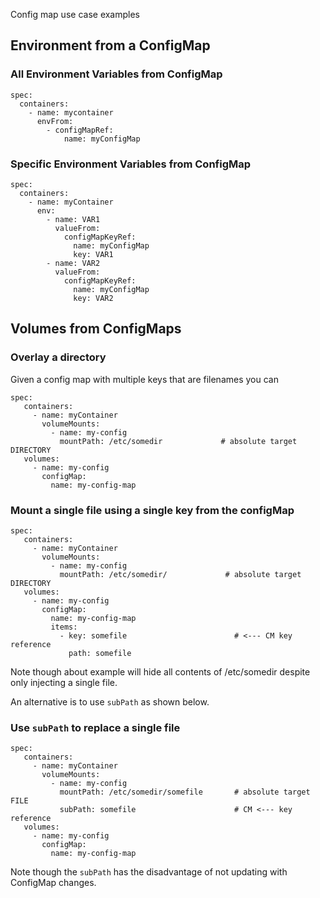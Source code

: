 Config map use case examples

## Environment from a ConfigMap

### All Environment Variables from ConfigMap

    spec:
      containers:
        - name: mycontainer
          envFrom:
            - configMapRef:
                name: myConfigMap

### Specific Environment Variables from ConfigMap

    spec:
      containers:
        - name: myContainer
          env:
            - name: VAR1
              valueFrom:
                configMapKeyRef:
                  name: myConfigMap
                  key: VAR1
            - name: VAR2
              valueFrom:
                configMapKeyRef:
                  name: myConfigMap
                  key: VAR2

## Volumes from ConfigMaps

### Overlay a directory

Given a config map with multiple keys that are filenames you can

    spec:
       containers:
         - name: myContainer
           volumeMounts:
             - name: my-config
               mountPath: /etc/somedir             # absolute target DIRECTORY
       volumes:
         - name: my-config
           configMap:
             name: my-config-map
             
### Mount a single file using a single key from the configMap

    spec:
       containers:
         - name: myContainer
           volumeMounts:
             - name: my-config
               mountPath: /etc/somedir/             # absolute target DIRECTORY
       volumes:
         - name: my-config
           configMap:
             name: my-config-map
             items:
               - key: somefile                        # <--- CM key reference
                 path: somefile
               
Note though about example will hide all contents of /etc/somedir despite only injecting a single file.

An alternative is to use `subPath` as shown below.

### Use `subPath` to replace a single file

    spec:
       containers:
         - name: myContainer
           volumeMounts:
             - name: my-config
               mountPath: /etc/somedir/somefile       # absolute target FILE
               subPath: somefile                      # CM <--- key reference
       volumes:
         - name: my-config
           configMap:
             name: my-config-map

Note though the `subPath` has the disadvantage of not updating with ConfigMap changes.
